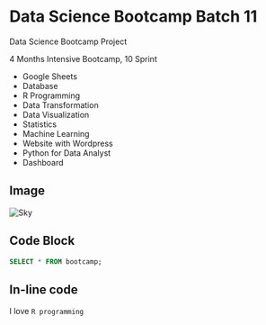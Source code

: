 # Data Science Bootcamp Batch 11
Data Science Bootcamp Project 

4 Months Intensive Bootcamp, 10 Sprint

- Google Sheets
- Database
- R Programming
- Data Transformation
- Data Visualization
- Statistics
- Machine Learning
- Website with Wordpress
- Python for Data Analyst
- Dashboard

## Image 
![Sky](https://t4.ftcdn.net/jpg/03/16/36/59/240_F_316365913_WKVKZW7gzsqqhkx4PgGyu0rArj5GykHK.jpg)

## Code Block
```sql
SELECT * FROM bootcamp;
```
## In-line code
I love `R programming`

